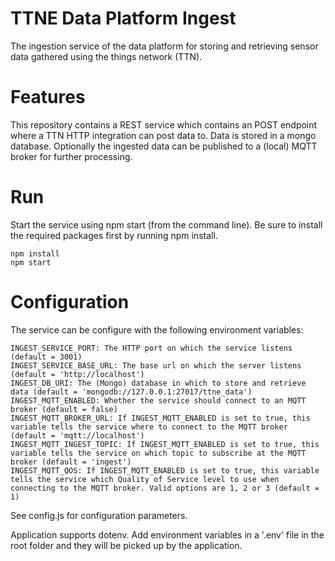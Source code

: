 # TTNE Data Platform Ingest
The ingestion service of the data platform for storing and retrieving sensor data gathered using the things network (TTN).

# Features
This repository contains a REST service which contains an POST endpoint where a TTN HTTP integration can post data to. Data is stored in a mongo database. Optionally the ingested data can be published to a (local) MQTT broker for further processing.

# Run
Start the service using npm start (from the command line). Be sure to install the required packages first by running npm install.

```
npm install
npm start
```

# Configuration
The service can be configure with the following environment variables:
```
INGEST_SERVICE_PORT: The HTTP port on which the service listens (default = 3001)
INGEST_SERVICE_BASE_URL: The base url on which the server listens (default = 'http://localhost')
INGEST_DB_URI: The (Mongo) database in which to store and retrieve data (default = 'mongodb://127.0.0.1:27017/ttne_data')
INGEST_MQTT_ENABLED: Whether the service should connect to an MQTT broker (default = false)
INGEST_MQTT_BROKER_URL: If INGEST_MQTT_ENABLED is set to true, this variable tells the service where to connect to the MQTT broker (default = 'mqtt://localhost')
INGEST_MQTT_INGEST_TOPIC: If INGEST_MQTT_ENABLED is set to true, this variable tells the service on which topic to subscribe at the MQTT broker (default = 'ingest')
INGEST_MQTT_QOS: If INGEST_MQTT_ENABLED is set to true, this variable tells the service which Quality of Service level to use when connecting to the MQTT broker. Valid options are 1, 2 or 3 (default = 1)
```

See config.js for configuration parameters.

Application supports dotenv. Add environment variables in a '.env' file in the root folder and they will be picked up by the application.
